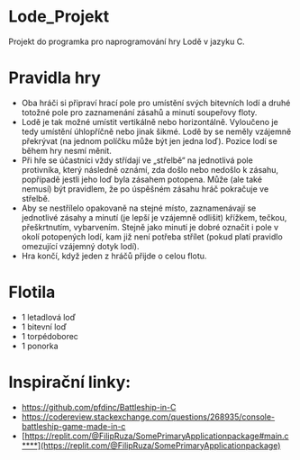 # Lode_Projekt
Projekt do programka pro naprogramování hry Lodě v jazyku C.

# Pravidla hry
- Oba hráči si připraví hrací pole pro umístění svých bitevních lodí a druhé totožné pole pro zaznamenání zásahů a minutí soupeřovy floty.
- Lodě je tak možné umístit vertikálně nebo horizontálně. Vyloučeno je tedy umístění úhlopříčně nebo jinak šikmé. Lodě by se neměly vzájemně překrývat (na jednom políčku může být jen jedna loď). Pozice lodí se během hry nesmí měnit. 
- Při hře se účastníci vždy střídají ve „střelbě“ na jednotlivá pole protivníka, který následně oznámí, zda došlo nebo nedošlo k zásahu, popřípadě jestli jeho loď byla zásahem potopena. Může (ale také nemusí) být pravidlem, že po úspěšném zásahu hráč pokračuje ve střelbě.
- Aby se nestřílelo opakovaně na stejné místo, zaznamenávají se jednotlivé zásahy a minutí (je lepší je vzájemně odlišit) křížkem, tečkou, přeškrtnutím, vybarvením. Stejně jako minutí je dobré označit i pole v okolí potopených lodí, kam již není potřeba střílet (pokud platí pravidlo omezující vzájemný dotyk lodí).
- Hra končí, když jeden z hráčů přijde o celou flotu. 

# Flotila
- 1 letadlová loď
- 1 bitevní loď
- 1 torpédoborec
- 1 ponorka

# Inspirační linky:
- https://github.com/pfdinc/Battleship-in-C
- https://codereview.stackexchange.com/questions/268935/console-battleship-game-made-in-c
- [https://replit.com/@FilipRuza/SomePrimaryApplicationpackage#main.c****](https://replit.com/@FilipRuza/SomePrimaryApplicationpackage)
